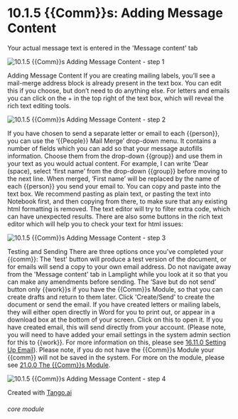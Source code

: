 # 10.1.5 {{Comm}}s: Adding Message Content

Your actual message text is entered in the &#039;Message content&#039; tab

![10.1.5 {{Comm}}s Adding Message Content - step 1](10.1.5_Communications_Adding_Message_Content_im_1.png)

Adding Message Content
If you are creating mailing labels, you’ll see a mail-merge address block is already present in the text box. You can edit this if you choose, but don’t need to do anything else.
For letters and emails you can click on the + in the top right of the text box, which will reveal the rich text editing tools.

![10.1.5 {{Comm}}s Adding Message Content - step 2](10.1.5_Communications_Adding_Message_Content_im_2.png)

If you have chosen to send a separate letter or email to each {{person}}, you can use the ‘{{People}} Mail Merge’ drop-down menu. It contains a number of fields which you can add so that your message autofills information. Choose them from the drop-down {{group}} and use them in your text as you would actual content. For example, I can write ‘Dear (space), select ‘first name’ from the drop-down {{group}} before moving to the next line. When merged, ‘First name’ will be replaced by the name of each {{person}} you send your email to.
You can copy and paste into the text box. We recommend pasting as plain text, or pasting the text into Notebook first, and then copying from there, to make sure that any existing html formatting is removed. The text editor will try to filter extra code, which can have unexpected results.
There are also some buttons in the rich text editor which will help you to check your text for html issues:

![10.1.5 {{Comm}}s Adding Message Content - step 3](10.1.5_Communications_Adding_Message_Content_im_3.png)

Testing and Sending
There are three options once you&#039;ve completed your {{comm}}:
The &#039;test&#039; button will produce a test version of the document, or for emails will send a copy to your own email address. Do not navigate away from the &#039;Message content&#039; tab in Lamplight while you look at it so that you can make any amendments before sending.
The ‘Save but do not send’ button only {{work}}s if you have the {{Comm}}s Module, so that you can create drafts and return to them later.
Click &#039;Create/Send&#039; to create the document or send the email.
If you have created letters or mailing labels, they will either open directly in Word for you to print out, or appear in a download box at the bottom of your screen. Click on this to open it.
If you have created email, this will send directly from your account. (Please note, you will need to have added your email settings in the system admin section for this to {{work}}. For more information on this, please see [16.11.0 Setting Up Email](https://lamplight.online/en/help/index/p/16.11.0)).
Please note, if you do not have the {{Comm}}s Module your {{comm}} will not be saved in the system. For more on the module, please see [21.0.0 The {{Comm}}s Module](https://lamplight.online/en/help/index/p/21.0.0).

![10.1.5 {{Comm}}s Adding Message Content - step 4](10.1.5_Communications_Adding_Message_Content_im_4.png)

Created with [Tango.ai ](https://tango.ai?utm_source=magicCopy&utm_medium=magicCopy&utm_campaign=workflow%20export%20links)


###### core module
